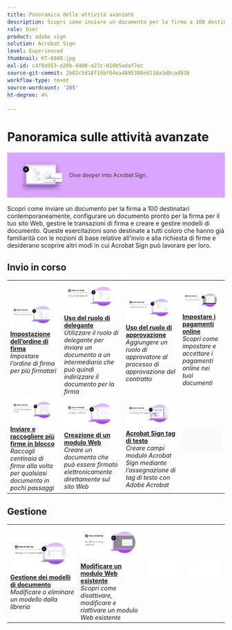 ```yaml
---
title: Panoramica delle attività avanzate
description: Scopri come inviare un documento per la firma a 100 destinatari contemporaneamente, configurare un documento pronto per la firma per il tuo sito Web, gestire le transazioni di firma e creare e gestire modelli di documento
role: User
product: adobe sign
solution: Acrobat Sign
level: Experienced
thumbnail: KT-6848.jpg
exl-id: c4f0a953-e28b-4488-a27c-010b5adaf7ec
source-git-commit: 2b02c5d18f16bf04ea4895308e6116a3d8cad938
workflow-type: tm+mt
source-wordcount: '285'
ht-degree: 4%

---
```


# Panoramica sulle attività avanzate

![Sign Advanced Image](../assets/Hero-Advanced.png)

Scopri come inviare un documento per la firma a 100 destinatari contemporaneamente, configurare un documento pronto per la firma per il tuo sito Web, gestire le transazioni di firma e creare e gestire modelli di documento. Queste esercitazioni sono destinate a tutti coloro che hanno già familiarità con le nozioni di base relative all&#39;invio e alla richiesta di firme e desiderano scoprire altri modi in cui Acrobat Sign può lavorare per loro.

## Invio in corso

<table style="table-layout:fixed">
<tr>
  <td>
    <a href="setting-up-routing.md">
      <img alt="Impostazione dell’ordine di firma" src="../assets/Routing.png">
    </a>
    <div>
    <a href="setting-up-routing.md"><strong>Impostazione dell’ordine di firma</strong></a>
    </div>
    <em>Impostare l’ordine di firma per più firmatari</em>
    <br>
  </td>
  <td>
    <a href="delegate-signature.md">
      <img alt="Delega a un altro utente" src="../assets/Delegating.png" />
    </a>  
    <div>
    <a href="delegate-signature.md"><strong>Uso del ruolo di delegante</strong></a>
    </div>
    <em>Utilizzare il ruolo di delegante per inviare un documento a un intermediario che può quindi indirizzare il documento per la firma</em>
    <br>
  </td>
  <td>
    <a href="add-an-approver.md">
      <img alt="Uso del ruolo di approvazione" src="../assets/Approver.png" />
    </a>
    <div>
    <a href="add-an-approver.md"><strong>Uso del ruolo di approvazione</strong></a>
    </div>
    <em>Aggiungere un ruolo di approvatore al processo di approvazione del contratto</em>
    <br>
  </td>
  <td>
    <a href="set-up-online-payments.md">
      <img alt="Impostare i pagamenti online" src="../assets/Payments.png" />
    </a>
    <div>
    <a href="set-up-online-payments.md"><strong>Impostare i pagamenti online</strong></a>
    </div>
    <em>Scopri come impostare e accettare i pagamenti online nei tuoi documenti</em>
    <br>
  </td>
</tr>
<tr>
 <td>
    <a href="megasign.md">
      <img alt="Inviare e raccogliere più firme in blocco" src="../assets/Megasign.png" />
    </a>
    <div>
    <a href="megasign.md"><strong>Inviare e raccogliere più firme in blocco</strong></a>
    </div>
    <em>Raccogli centinaia di firme alla volta per qualsiasi documento in pochi passaggi</em>
    <br>
  </td>
  <td>
    <a href="webform.md">
      <img alt="Creazione di un modulo Web" src="../assets/Webform.png" />
    </a>
    <div>
    <a href="webform.md"><strong>Creazione di un modulo Web</strong></a>
    </div>
    <em>Creare un documento che può essere firmato elettronicamente direttamente sul sito Web</em>
    <br>
  </td>
  <td>
    <a href="adobe-sign-text-tagging.md">
      <img alt="Acrobat Sign tag di testo" src="../assets/Text-Tagging.png" />
  </a>
    <div>
    <a href="adobe-sign-text-tagging.md"><strong>Acrobat Sign tag di testo</strong></a>
    </div>
    <em>Creare campi modulo Acrobat Sign mediante l’assegnazione di tag di testo con Adobe Acrobat</em>
    <br>
  </td>
  <td>
    <img alt="Spaziatore" src="../assets/Grayspacer.png" />
    <div>
    <br>
  </td>
</tr>
</table>

## Gestione

<table style="table-layout:fixed">
<tr>
  <td>
    <a href="edit-a-template.md">
      <img alt="Gestione dei modelli di documento" src="../assets/ManageTemplate.png" />
    </a>
    <div>
    <a href="edit-a-template.md"><strong>Gestione dei modelli di documento</strong></a>
    </div>
    <em>Modificare o eliminare un modello dalla libreria</em>
    <br>
  </td>
  <td>
    <a href="modify-webform.md">
      <img alt="Modificare un modulo Web esistente" src="../assets/Modifywebform.png" />
    </a>
    <div>
    <a href="modify-webform.md"><strong>Modificare un modulo Web esistente</strong></a>
    </div>
    <em>Scopri come disattivare, modificare e riattivare un modulo Web esistente</em>
    <br>
  </td>  
  <td>
    <img alt="Spaziatore" src="../assets/Whitespacer.png" />
    <div>
    <br>
  </td>
  <td>
    <img alt="Spaziatore" src="../assets/Whitespacer.png" />
    <div>
    <br>
  </td>
</tr>
</table>
